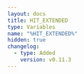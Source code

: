 ```yaml
---
layout: docs
title: HIT_EXTENDED
type: Variables
name: "%HIT_EXTENDED%"
hidden: true
changelog:
  - type: Added
    version: v0.11.3
---
```

